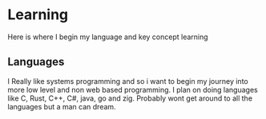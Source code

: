 # Learning
Here is where I begin my language and key concept learning

## Languages
I Really like systems programming and so i want to begin my journey into more low level and non web based programming. I plan on doing languages like C, Rust, C++, C#, java, go and zig.
Probably wont get around to all the languages but a man can dream.
